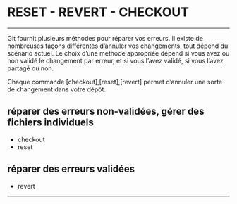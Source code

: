 RESET - REVERT - CHECKOUT
=========================

---

Git fournit plusieurs méthodes pour réparer vos erreurs.
Il existe de nombreuses façons différentes d’annuler vos changements, tout dépend du scénario actuel.
Le choix d’une méthode appropriée dépend si vous avez ou non validé le changement par erreur, et si vous l’avez validé, si vous l’avez partagé ou non.

Chaque commande [checkout],[reset],[revert] permet d’annuler une sorte de changement dans votre dépôt. 

## réparer des erreurs non-validées, gérer des fichiers individuels
* checkout 
* reset 

## réparer des erreurs validées
* revert

---









